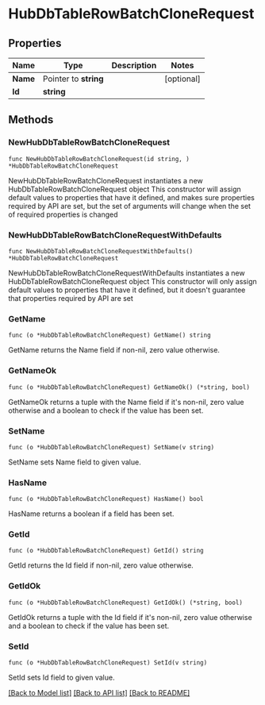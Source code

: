 # HubDbTableRowBatchCloneRequest

## Properties

Name | Type | Description | Notes
------------ | ------------- | ------------- | -------------
**Name** | Pointer to **string** |  | [optional] 
**Id** | **string** |  | 

## Methods

### NewHubDbTableRowBatchCloneRequest

`func NewHubDbTableRowBatchCloneRequest(id string, ) *HubDbTableRowBatchCloneRequest`

NewHubDbTableRowBatchCloneRequest instantiates a new HubDbTableRowBatchCloneRequest object
This constructor will assign default values to properties that have it defined,
and makes sure properties required by API are set, but the set of arguments
will change when the set of required properties is changed

### NewHubDbTableRowBatchCloneRequestWithDefaults

`func NewHubDbTableRowBatchCloneRequestWithDefaults() *HubDbTableRowBatchCloneRequest`

NewHubDbTableRowBatchCloneRequestWithDefaults instantiates a new HubDbTableRowBatchCloneRequest object
This constructor will only assign default values to properties that have it defined,
but it doesn't guarantee that properties required by API are set

### GetName

`func (o *HubDbTableRowBatchCloneRequest) GetName() string`

GetName returns the Name field if non-nil, zero value otherwise.

### GetNameOk

`func (o *HubDbTableRowBatchCloneRequest) GetNameOk() (*string, bool)`

GetNameOk returns a tuple with the Name field if it's non-nil, zero value otherwise
and a boolean to check if the value has been set.

### SetName

`func (o *HubDbTableRowBatchCloneRequest) SetName(v string)`

SetName sets Name field to given value.

### HasName

`func (o *HubDbTableRowBatchCloneRequest) HasName() bool`

HasName returns a boolean if a field has been set.

### GetId

`func (o *HubDbTableRowBatchCloneRequest) GetId() string`

GetId returns the Id field if non-nil, zero value otherwise.

### GetIdOk

`func (o *HubDbTableRowBatchCloneRequest) GetIdOk() (*string, bool)`

GetIdOk returns a tuple with the Id field if it's non-nil, zero value otherwise
and a boolean to check if the value has been set.

### SetId

`func (o *HubDbTableRowBatchCloneRequest) SetId(v string)`

SetId sets Id field to given value.



[[Back to Model list]](../README.md#documentation-for-models) [[Back to API list]](../README.md#documentation-for-api-endpoints) [[Back to README]](../README.md)



